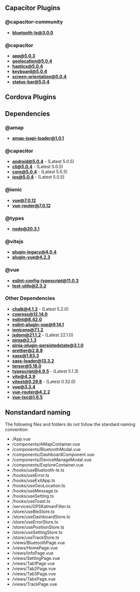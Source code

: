 ## Capacitor Plugins

### @capacitor-community
- **bluetooth-le@3.0.0**
### @capacitor
- **app@5.0.3**
- **geolocation@5.0.4**
- **haptics@5.0.4**
- **keyboard@5.0.4**
- **screen-orientation@5.0.4**
- **status-bar@5.0.4**
## Cordova Plugins

## Dependencies

### @amap
- **amap-jsapi-loader@1.0.1**
### @capacitor
- **android@5.0.4** - (Latest 5.0.5)
- **cli@5.0.4** - (Latest 5.0.5)
- **core@5.0.4** - (Latest 5.0.5)
- **ios@5.0.4** - (Latest 5.0.5)
### @ionic
- **vue@7.0.12**
- **vue-router@7.0.12**
### @types
- **node@20.3.1**
### @vitejs
- **plugin-legacy@4.0.4**
- **plugin-vue@4.2.3**
### @vue
- **eslint-config-typescript@11.0.3**
- **test-utils@2.3.2**
### Other Dependencies
- **chalk@4.1.2** - (Latest 5.2.0)
- **cypress@12.14.0**
- **eslint@8.42.0**
- **eslint-plugin-vue@9.14.1**
- **ionicons@7.1.2**
- **jsdom@21.1.2** - (Latest 22.1.0)
- **pinia@2.1.3**
- **pinia-plugin-persistedstate@3.1.0**
- **prettier@2.8.8**
- **sass@1.63.3**
- **sass-loader@13.3.2**
- **terser@5.18.0**
- **typescript@4.9.5** - (Latest 5.1.3)
- **vite@4.3.9**
- **vitest@0.29.8** - (Latest 0.32.0)
- **vue@3.3.4**
- **vue-router@4.2.2**
- **vue-tsc@1.6.5**


## Nonstandard naming
The following files and folders do not follow the standard naming convention:

- /App.vue
- /components/AMapContainer.vue
- /components/BluetoothModal.vue
- /components/DashboardComponent.vue
- /components/DeviceManageModal.vue
- /components/ExploreContainer.vue
- /hooks/useBluetooth-le.ts
- /hooks/useError.ts
- /hooks/useExitApp.ts
- /hooks/useGeoLocation.ts
- /hooks/useMessage.ts
- /hooks/useSetting.ts
- /hooks/useToast.ts
- /services/GPSKalmanFilter.ts
- /store/useBleStore.ts
- /store/useDashboardStore.ts
- /store/useErrorStore.ts
- /store/usePositionStore.ts
- /store/useSettingStore.ts
- /store/useTrackStore.ts
- /views/BluetoothPage.vue
- /views/HomePage.vue
- /views/InfoPage.vue
- /views/SettingPage.vue
- /views/Tab1Page.vue
- /views/Tab2Page.vue
- /views/Tab3Page.vue
- /views/TabsPage.vue
- /views/TrackPage.vue
